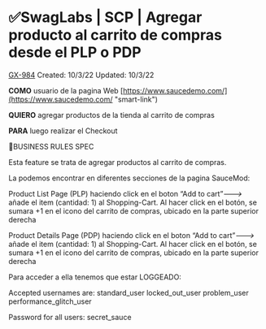 # ✅SwagLabs | SCP | Agregar producto al carrito de compras desde el PLP o PDP

[GX-984](https://upexgalaxy1.atlassian.net/browse/GX-984) Created: 10/3/22 Updated: 10/3/22

**COMO** usuario de la pagina Web [https://www.saucedemo.com/](https://www.saucedemo.com/ "smart-link")

**QUIERO** agregar productos de la tienda al carrito de compras

**PARA** luego realizar el Checkout

🚩BUSINESS RULES SPEC

Esta feature se trata de agregar productos al carrito de compras.

La podemos encontrar en diferentes secciones de la pagina SauceMod:

Product List Page (PLP) haciendo click en el boton “Add to cart”*--->* añade el item (cantidad: 1) al Shopping-Cart. Al hacer click en el botón, se sumara +1 en el icono del carrito de compras, ubicado en la parte superior derecha

Product Details Page (PDP) haciendo click en el boton “Add to cart”*--->* añade el item (cantidad: 1) al Shopping-Cart. Al hacer click en el botón, se sumara +1 en el icono del carrito de compras, ubicado en la parte superior derecha

Para acceder a ella tenemos que estar LOGGEADO:

Accepted usernames are:
standard_user
locked_out_user
problem_user
performance_glitch_user

Password for all users:
secret_sauce